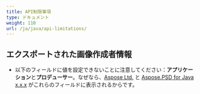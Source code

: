 ```yaml
---
title: API制限事項
type: ドキュメント
weight: 110
url: /ja/java/api-limitations/
---
```


## **エクスポートされた画像作成者情報**
- 以下のフィールドに値を設定できないことに注意してください：**アプリケーション**と**プロデューサー**。なぜなら、[Aspose Ltd.](https://www.aspose.com) と [Aspose.PSD for Java x.x.x](https://products.aspose.com/psd/java) がこれらのフィールドに表示されるからです。

